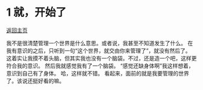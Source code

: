 # 1 就，开始了

[返回主页](/lnov/)  

我不是很清楚管理一个世界是什么意思。或者说，我甚至不知道发生了什么。
在我有意识的之后，只听到一句“这个世界，就交由你来管理了”，就没有然后了。
这着实让我摸不着头脑，但其实我也没有一个脑袋。不过，还是造一个吧，这样更符合我的意识。
然后我就感觉我有了一个脑袋。
“感觉还缺身体啊”我这样想着，意识到自己有了身体。
哈，这样就不错。
看起来，面前的就是我要管理的世界了。该说还挺好看的嘛。
